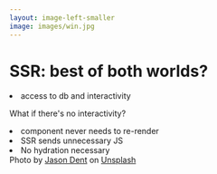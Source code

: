 ```yaml
---
layout: image-left-smaller
image: images/win.jpg
---
```


<h1>SSR: best of both worlds<span v-click="2" class="featured">?</span></h1>

<li v-click="1">
access to db <span class="featured">and</span> interactivity
</li>

<span v-click="3">What if there's no interactivity?</span>

<li v-click="5" >
component never needs to re-render
</li>

<li v-click="4" class="ml-8">
SSR sends unnecessary JS
</li>

<li v-click="4" class="ml-8">
No hydration necessary
</li>

<Caption>Photo by <a href="https://unsplash.com/@jdent?utm_source=unsplash&utm_medium=referral&utm_content=creditCopyText">Jason Dent</a> on <a href="https://unsplash.com/photos/WNVGLwGMCAg?utm_source=unsplash&utm_medium=referral&utm_content=creditCopyText">Unsplash</a></Caption>
